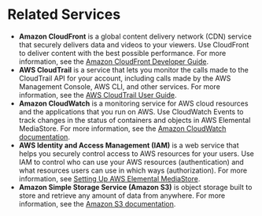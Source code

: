 # Related Services<a name="what-is-related-services"></a>
+ **Amazon CloudFront** is a global content delivery network \(CDN\) service that securely delivers data and videos to your viewers\. Use CloudFront to deliver content with the best possible performance\. For more information, see the [Amazon CloudFront Developer Guide](http://docs.aws.amazon.com/AmazonCloudFront/latest/DeveloperGuide/)\.
+ **AWS CloudTrail** is a service that lets you monitor the calls made to the CloudTrail API for your account, including calls made by the AWS Management Console, AWS CLI, and other services\. For more information, see the [AWS CloudTrail User Guide](http://docs.aws.amazon.com/awscloudtrail/latest/userguide/)\.
+ **Amazon CloudWatch** is a monitoring service for AWS cloud resources and the applications that you run on AWS\. Use CloudWatch Events to track changes in the status of containers and objects in AWS Elemental MediaStore\. For more information, see the [Amazon CloudWatch documentation](http://docs.aws.amazon.com/cloudwatch/)\.
+ **AWS Identity and Access Management \(IAM\)** is a web service that helps you securely control access to AWS resources for your users\. Use IAM to control who can use your AWS resources \(authentication\) and what resources users can use in which ways \(authorization\)\. For more information, see [Setting Up AWS Elemental MediaStore](setting-up.md)\.
+ **Amazon Simple Storage Service \(Amazon S3\)** is object storage built to store and retrieve any amount of data from anywhere\. For more information, see the [Amazon S3 documentation](http://docs.aws.amazon.com/s3/)\.